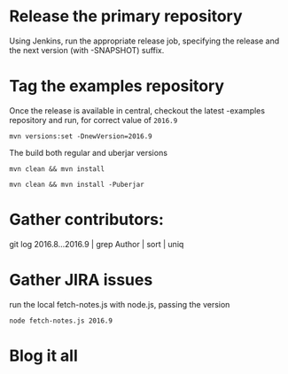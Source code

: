 # Release the primary repository

Using Jenkins, run the appropriate release job, specifying 
the release and the next version (with -SNAPSHOT) suffix.

# Tag the examples repository

Once the release is available in central, checkout the
latest -examples repository and run, for correct value
of `2016.9`

    mvn versions:set -DnewVersion=2016.9

The build both regular and uberjar versions

    mvn clean && mvn install 

    mvn clean && mvn install -Puberjar

# Gather contributors:

git log 2016.8...2016.9 | grep Author | sort | uniq

# Gather JIRA issues

run the local fetch-notes.js with node.js, passing the version

    node fetch-notes.js 2016.9

# Blog it all
